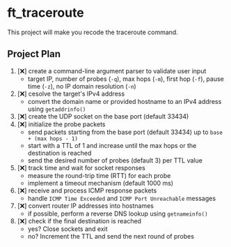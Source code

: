 # ft_traceroute
This project will make you recode the traceroute command.

## Project Plan

1. [❌] create a command-line argument parser to validate user input
   * target IP, number of probes (`-q`), max hops (`-m`), first hop (`-f`), pause time (`-z`), no IP domain resolution (`-n`)
2. [❌] cesolve the target's IPv4 address
   * convert the domain name or provided hostname to an IPv4 address using `getaddrinfo()`
3. [❌] create the UDP socket on the base port (default 33434)
4. [❌] initialize the probe packets
   * send packets starting from the base port (default 33434) up to `base + (max hops - 1)`
   * start with a TTL of 1 and increase until the max hops or the destination is reached
   * send the desired number of probes (default 3) per TTL value
5. [❌] track time and wait for socket responses
   * measure the round-trip time (RTT) for each probe
   * implement a timeout mechanism (default 1000 ms)
6. [❌] receive and process ICMP response packets
   * handle `ICMP Time Exceeded` and `ICMP Port Unreachable` messages
7. [❌] convert router IP addresses into hostnames
   * if possible, perform a reverse DNS lookup using `getnameinfo()`
8. [❌] check if the final destination is reached
   * yes? Close sockets and exit
   * no? Increment the TTL and send the next round of probes

